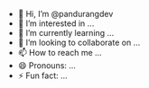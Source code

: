 - 👋 Hi, I’m @pandurangdev
- 👀 I’m interested in ...
- 🌱 I’m currently learning ...
- 💞️ I’m looking to collaborate on ...
- 📫 How to reach me ...
- 😄 Pronouns: ...
- ⚡ Fun fact: ...

<!---
pandurangdev/pandurangdev is a ✨ special ✨ repository because its `README.md` (this file) appears on your GitHub profile.
You can click the Preview link to take a look at your changes.
--->
